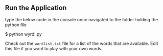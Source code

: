 
## Run the Application

type the below code in the console once navigated to the folder holding the python file

$ python wyrdl.py


Check out the `wordlist.txt` file for a list of the words that are available. Edit this file if you want to play with your own words.

